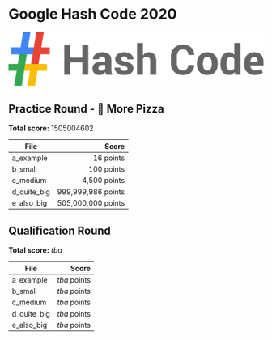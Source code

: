 # Google Hash Code 2020

![Hashcode](logo.png)

## Practice Round - 🍕 More Pizza

**Total score:** 1505004602

| File        |              Score |
| ----------- | -----------------: |
| a_example   |          16 points |
| b_small     |         100 points |
| c_medium    |       4,500 points |
| d_quite_big | 999,999,986 points |
| e_also_big  | 505,000,000 points |

## Qualification Round

**Total score:** *tba*

| File        |        Score |
| ----------- | -----------: |
| a_example   | *tba* points |
| b_small     | *tba* points |
| c_medium    | *tba* points |
| d_quite_big | *tba* points |
| e_also_big  | *tba* points |
